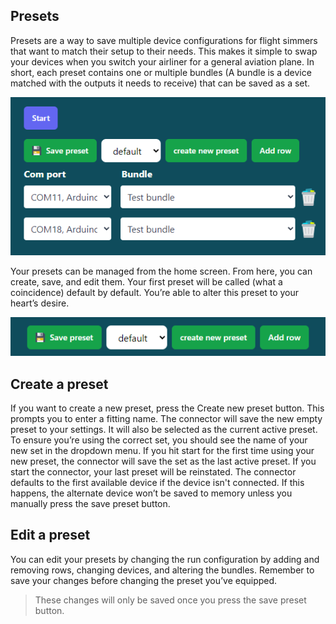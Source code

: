 ## Presets

Presets are a way to save multiple device configurations for flight simmers that want to match their setup to their needs. This makes it simple to swap your devices when you switch your airliner for a general aviation plane. In short, each preset contains one or multiple bundles (A bundle is a device matched with the outputs it needs to receive) that can be saved as a set.

![connector_presets.png](./images/connector_presets.png)

Your presets can be managed from the home screen. From here, you can create, save, and edit them. Your first preset will be called (what a coincidence) default by default. You’re able to alter this preset to your heart’s desire.

![preset_controls.png](./images/preset_controls.png)

## Create a preset

If you want to create a new preset, press the Create new preset button. This prompts you to enter a fitting name. The connector will save the new empty preset to your settings. It will also be selected as the current active preset. To ensure you’re using the correct set, you should see the name of your new set in the dropdown menu. If you hit start for the first time using your new preset, the connector will save the set as the last active preset. If you start the connector, your last preset will be reinstated. The connector defaults to the first available device if the device isn't connected. If this happens, the alternate device won’t be saved to memory unless you manually press the save preset button.

## Edit a preset

You can edit your presets by changing the run configuration by adding and removing rows, changing devices, and altering the bundles. Remember to save your changes before changing the preset you’ve equipped.

> These changes will only be saved once you press the save preset button.

